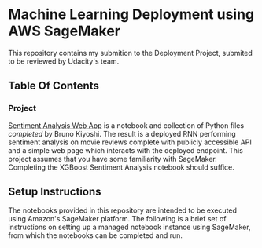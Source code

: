 # Machine Learning Deployment using AWS SageMaker

This repository contains my submition to the Deployment Project, submited to be reviewed by Udacity's team.

## Table Of Contents

### Project

[Sentiment Analysis Web App](https://github.com/udacity/sagemaker-deployment/tree/master/Project) is a notebook and collection of Python files *completed* by Bruno Kiyoshi. The result is a deployed RNN performing sentiment analysis on movie reviews complete with publicly accessible API and a simple web page which interacts with the deployed endpoint. This project assumes that you have some familiarity with SageMaker. Completing the XGBoost Sentiment Analysis notebook should suffice.

## Setup Instructions

The notebooks provided in this repository are intended to be executed using Amazon's SageMaker platform. The following is a brief set of instructions on setting up a managed notebook instance using SageMaker, from which the notebooks can be completed and run.


